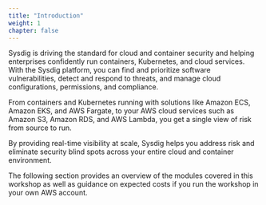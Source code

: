 ```yaml
---
title: "Introduction"
weight: 1
chapter: false
---
```


Sysdig is driving the standard for cloud and container security and helping enterprises confidently run containers, Kubernetes, and cloud services. With the Sysdig platform, you can find and prioritize software vulnerabilities, detect and respond to threats, and manage cloud configurations, permissions, and compliance. 

From containers and Kubernetes running with solutions like Amazon ECS, Amazon EKS, and AWS Fargate, to your AWS cloud services such as Amazon S3, Amazon RDS, and AWS Lambda, you get a single view of risk from source to run.

By providing real-time visibility at scale, Sysdig helps you address risk and eliminate security blind spots across your entire cloud and container environment. 

The following section provides an overview of the modules covered in this workshop as well as guidance on expected costs if you run the workshop in your own AWS account.